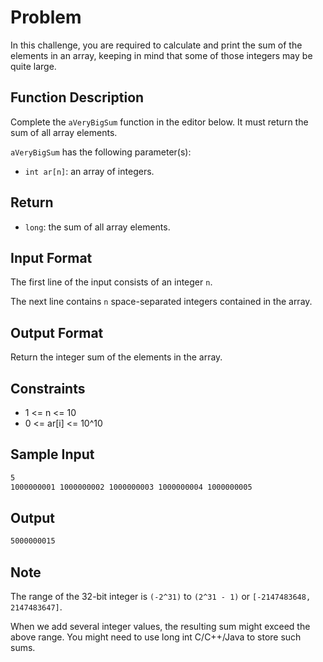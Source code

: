 # Problem

In this challenge, you are required to calculate and print the sum of the elements in an array, keeping in mind that some of those integers may be quite large.

## Function Description

Complete the `aVeryBigSum` function in the editor below. It must return the sum of all array elements.

`aVeryBigSum` has the following parameter(s):

- `int ar[n]`: an array of integers.

## Return

- `long`: the sum of all array elements.

## Input Format

The first line of the input consists of an integer `n`.

The next line contains `n` space-separated integers contained in the array.

## Output Format

Return the integer sum of the elements in the array.

## Constraints

- 1 <= n <= 10
- 0 <= ar[i] <= 10^10

## Sample Input

```txt
5
1000000001 1000000002 1000000003 1000000004 1000000005
```

## Output

```txt
5000000015
```

## Note

The range of the 32-bit integer is `(-2^31)` to `(2^31 - 1)` or `[-2147483648, 2147483647]`.

When we add several integer values, the resulting sum might exceed the above range. You might need to use long int C/C++/Java to store such sums.
